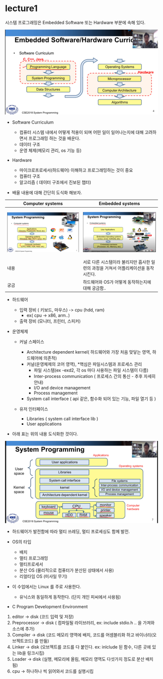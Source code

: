# lecture1

시스템 프로그래밍은 Embedded Software 또는 Hardware 부분에 속해 있다. 


<p><img src="./img/softwareANDhardware.png" alt="softwareANDhardware" /></p>


* Software Curriculum
	* 컴퓨터 시스템 내에서 어떻게 적용이 되며 어떤 일이 일어나는지에 대해 고려하면서 프로그래밍 하는 것을 배운다.
	* 데이터 구조
	* 운영 체제(메모리 관리, os 기능 등)

* Hardware
	* 마이크로프로세서(하드웨어) 이해하고 프로그래밍하는 것이 중요
	* 컴퓨터 구조
	* 알고리즘 ( 데이터 구조에서 진보된 챕터)


* 배울 내용에 대해 간단히 도식화 해보자. 

|Computer systems | Embedded systems |
|-|-|
|<p><img src="./img/computersystem.png" alt="softwareANDhardware" /></p> | <p><img src="./img/embeddedsystem.png" alt="softwareANDhardware" /></p> |
| 내용 | 서로 다른 시스템이라 불리지만 흡사한 일련의 과정을 거쳐서 어플리케이션을 동작시킨다. |
| 궁금 | 하드웨어와 OS가 어떻게 동작하는지에 대해 궁금함.. |


* 하드웨어
	* 입력 장비 ( 키보드, 마우스) -> cpu (hdd, ram)
		* ex( cpu -> x86, arm..)
	* 출력 장비 (모니터, 프린터, 스피커)

* 운영체제 
	* 커널 스페이스

		* Architecture dependent kernel( 하드웨어와 가장 처음 맞닿는 영역, 하드웨어에 의존적)
		* 커널(운영체제의 코어 영역), *핵심은 파일시스템과 프로세스 관리
			* 파일 시스템(ex -exd2, 각 os 마다 사용하는 파일 시스템이 다름)
			* Inter-process communication ( 프로세스 간의 통신 - 추후 자세히 안내)
			* I/O and device management
			* Process management
		* System call interface ( api 같은, 함수화 되어 있는 기능, 파일 열기 등 )  
			
	* 유저 인터페이스 
		
		* Libraries ( system call interface lib )
		* User applications 


- 아래 표는 위의 내용 도식화한 것이다. 
<p><img src="./img/operatingsystem.png" alt="os" /></p>


* 하드웨어가 발전함에 따라 멀티 쓰레딩, 멀티 프로세싱도 함께 발전. 

* OS의 타입
	* 배치 
	* 멀티 프로그래밍 
	* 멀티프로세서
	* 분산 OS (물리적으로 컴퓨터가 분산된 상태에서 사용)
	* 리얼타임 OS (미사일 무기) 


* 이 수업에서는 Linux 를 주로 사용한다. 
	* 유닉스와 동일하게 동작한다. (단지 개인 피씨에서 사용됨)


* C Program Development Environment 

1. editor -> disk (코드 입력 및 저장)
2. Preprocessor -> disk ( 컴파일될 라이브러리, ex: include stdio.h .. 을 가져와 소스에 추가) 
3. Compiler -> disk (코드 메모리 영역에 배치, 코드를 어셈블리화 하고 바이너리(오브젝트코드) 를 만듦)
4. Linker -> disk (오브젝트를 코드를 다 붙인다. ex: inlclude 된 함수, 다른 곳에 있는 lib을 링크시킴)
5. Loader -> disk (실행, 메모리에 올림, 메모리 영역도 다섯가지 정도로 분산 배치 됨) 
6. cpu -> 하나하나 씩 읽어와서 코드를 실행시킴 


